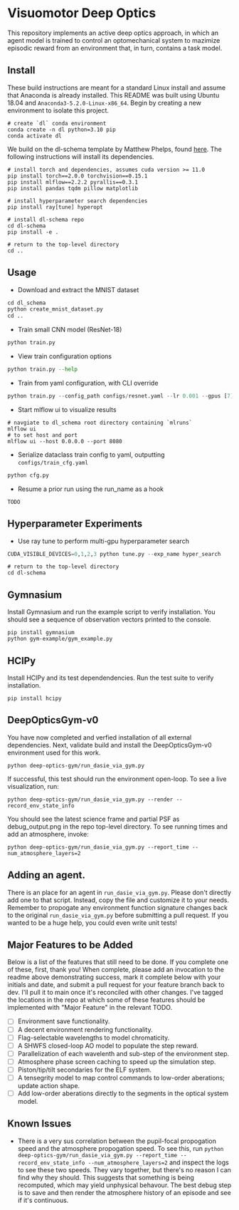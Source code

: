 # Visuomotor Deep Optics

This repository implements an active deep optics approach, in which an agent model is trained to control an optomechanical system to mazimize episodic reward from an environment that, in turn, contains a task model. 

## Install

These build instructions are meant for a standard Linux install and assume that Anaconda is already installed. This README was built using Ubuntu 18.04 and `Anaconda3-5.2.0-Linux-x86_64`. Begin by creating a new environment to isolate this project.

```
# create `dl` conda environment
conda create -n dl python=3.10 pip
conda activate dl
```

We build on the dl-schema template by Matthew Phelps, found [here](https://github.com/phelps-matthew/dl-schema.git). The following instructions will install its dependencies.

```
# install torch and dependencies, assumes cuda version >= 11.0
pip install torch==2.0.0 torchvision==0.15.1
pip install mlflow==2.2.2 pyrallis==0.3.1 
pip install pandas tqdm pillow matplotlib 

# install hyperparameter search dependencies
pip install ray[tune] hyperopt

# install dl-schema repo
cd dl-schema
pip install -e .

# return to the top-level directory
cd ..
```

## Usage
* Download and extract the MNIST dataset
```python
cd dl_schema
python create_mnist_dataset.py
cd ..
```
* Train small CNN model (ResNet-18)
```python
python train.py
```
* View train configuration options
```python
python train.py --help
```
* Train from yaml configuration, with CLI override
```python
python train.py --config_path configs/resnet.yaml --lr 0.001 --gpus [7]
```
* Start mlflow ui to visualize results
```
# navgiate to dl_schema root directory containing `mlruns`
mlflow ui
# to set host and port
mlflow ui --host 0.0.0.0 --port 8080
```
* Serialize dataclass train config to yaml, outputting `configs/train_cfg.yaml`
```python
python cfg.py
```

* Resume a prior run using the run_name as a hook
```
TODO
```

## Hyperparameter Experiments
* Use ray tune to perform multi-gpu hyperparameter search
```python
CUDA_VISIBLE_DEVICES=0,1,2,3 python tune.py --exp_name hyper_search
```

```
# return to the top-level directory
cd dl-schema
```

## Gymnasium

Install Gymnasium and run the example script to verify installation. You should see a sequence of observation vectors printed to the console.
```
pip install gymnasium
python gym-example/gym_example.py
```

## HCIPy
Install HCIPy and its test dependendencies. Run the test suite to verify installation. 
```
pip install hcipy
```

## DeepOpticsGym-v0

You have now completed and verfied installation of all external dependencies. Next, validate build and install the DeepOpticsGym-v0 environment used for this work. 

```
python deep-optics-gym/run_dasie_via_gym.py
```

If successful, this test should run the environment open-loop. To see a live visualization, run:

```
python deep-optics-gym/run_dasie_via_gym.py --render --record_env_state_info

```

You should see the latest science frame and partial PSF as debug_output.png in the repo top-level directory. To see running times and add an atmosphere, invoke:

```
python deep-optics-gym/run_dasie_via_gym.py --report_time --num_atmosphere_layers=2
```

## Adding an agent.

There is an place for an agent in `run_dasie_via_gym.py`. Please don't directly add one to that script. Instead, copy the file and customize it to your needs. Remember to propogate any environment function signature changes back to the original `run_dasie_via_gym.py` before submitting a pull request. If you wanted to be a huge help, you could even write unit tests!


## Major Features to be Added

Below is a list of the features that still need to be done. If you complete one of these, first, thank you! When complete, please add an invocation to the readme above demonstrating success, mark it complete below with your initials and date, and submit a pull request for your feature branch back to dev. I'll pull it to main once it's reconciled with other changes. I've tagged the locations
in the repo at which some of these features should be implemented with "Major Feature" in the relevant TODO.

- [ ] Environment save functionality.
- [ ] A decent environment rendering functionality.
- [ ] Flag-selectable wavelengths to model chromaticity.
- [ ] A SHWFS closed-loop AO model to populate the step reward.
- [ ] Parallelization of each wavelenth and sub-step of the environment step.
- [ ] Atmosphere phase screen caching to speed up the simulation step.
- [ ] Piston/tip/tilt secondaries for the ELF system.
- [ ] A tensegrity model to map control commands to low-order aberations; update action shape.
- [ ] Add low-order aberations directly to the segments in the optical system model.

## Known Issues

- There is a very sus correlation between the pupil-focal propogation speed and the atmosphere propogation speed. To see this, run `python deep-optics-gym/run_dasie_via_gym.py --report_time --record_env_state_info --num_atmosphere_layers=2` and inspect the logs to see these two speeds. They vary together, but there's no reason I can find why they should. This suggests that something is being recomputed, which may yield unphysical behavour. The best debug step is to save and then render the atmosphere history of an episode and see if it's continuous.
